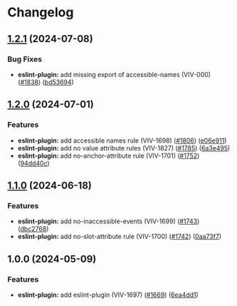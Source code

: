 # Changelog

## [1.2.1](https://github.com/Vonage/vivid-3/compare/eslint-plugin-v1.2.0...eslint-plugin-v1.2.1) (2024-07-08)


### Bug Fixes

* **eslint-plugin:** add missing export of accessible-names (VIV-000) ([#1838](https://github.com/Vonage/vivid-3/issues/1838)) ([bd53694](https://github.com/Vonage/vivid-3/commit/bd5369414f5ae657b5e87118bb10d0622a6a8450))

## [1.2.0](https://github.com/Vonage/vivid-3/compare/eslint-plugin-v1.1.0...eslint-plugin-v1.2.0) (2024-07-01)


### Features

* **eslint-plugin:** add accessible names rule (VIV-1698) ([#1806](https://github.com/Vonage/vivid-3/issues/1806)) ([e06e911](https://github.com/Vonage/vivid-3/commit/e06e911bbad87ef9e6d69b7b03f6859086566e16))
* **eslint-plugin:** add no value attribute rules (VIV-1827) ([#1785](https://github.com/Vonage/vivid-3/issues/1785)) ([6a3e495](https://github.com/Vonage/vivid-3/commit/6a3e495896c91a079c1f524bea258a7d6fc12ec1))
* **eslint-plugin:** add no-anchor-attribute rule (VIV-1701) ([#1752](https://github.com/Vonage/vivid-3/issues/1752)) ([94dd40c](https://github.com/Vonage/vivid-3/commit/94dd40c741b919eae34d04c6dd06a40c7b6b49fc))

## [1.1.0](https://github.com/Vonage/vivid-3/compare/eslint-plugin-v1.0.0...eslint-plugin-v1.1.0) (2024-06-18)


### Features

* **eslint-plugin:** add no-inaccessible-events (VIV-1699) ([#1743](https://github.com/Vonage/vivid-3/issues/1743)) ([dbc2768](https://github.com/Vonage/vivid-3/commit/dbc27689ad73b7c53e20f163898caa76ff82ca9e))
* **eslint-plugin:** add no-slot-attribute rule (VIV-1700) ([#1742](https://github.com/Vonage/vivid-3/issues/1742)) ([0aa73f7](https://github.com/Vonage/vivid-3/commit/0aa73f7ca5f90814e61e225a78fd069dfe335173))

## 1.0.0 (2024-05-09)


### Features

* **eslint-plugin:** add eslint-plugin (VIV-1697) ([#1669](https://github.com/Vonage/vivid-3/issues/1669)) ([6ea4dd1](https://github.com/Vonage/vivid-3/commit/6ea4dd1e1a85435e9471b725a8d1fbd83dc01a0a))
